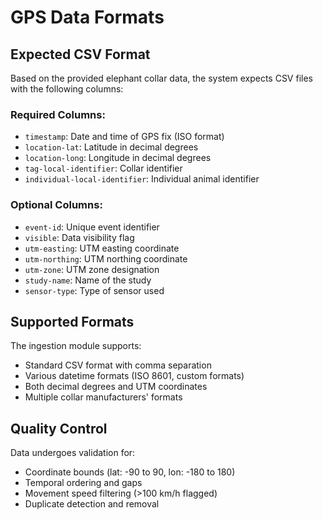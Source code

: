 # GPS Data Formats

## Expected CSV Format

Based on the provided elephant collar data, the system expects CSV files with the following columns:

### Required Columns:
- `timestamp`: Date and time of GPS fix (ISO format)
- `location-lat`: Latitude in decimal degrees
- `location-long`: Longitude in decimal degrees  
- `tag-local-identifier`: Collar identifier
- `individual-local-identifier`: Individual animal identifier

### Optional Columns:
- `event-id`: Unique event identifier
- `visible`: Data visibility flag
- `utm-easting`: UTM easting coordinate
- `utm-northing`: UTM northing coordinate
- `utm-zone`: UTM zone designation
- `study-name`: Name of the study
- `sensor-type`: Type of sensor used

## Supported Formats

The ingestion module supports:
- Standard CSV format with comma separation
- Various datetime formats (ISO 8601, custom formats)
- Both decimal degrees and UTM coordinates
- Multiple collar manufacturers' formats

## Quality Control

Data undergoes validation for:
- Coordinate bounds (lat: -90 to 90, lon: -180 to 180)
- Temporal ordering and gaps
- Movement speed filtering (>100 km/h flagged)
- Duplicate detection and removal
